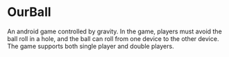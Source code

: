 # OurBall
An android game controlled by gravity. In the game, players must avoid the ball roll in a hole, and the ball can roll from one device to the other device. The game supports both single player and double players.

